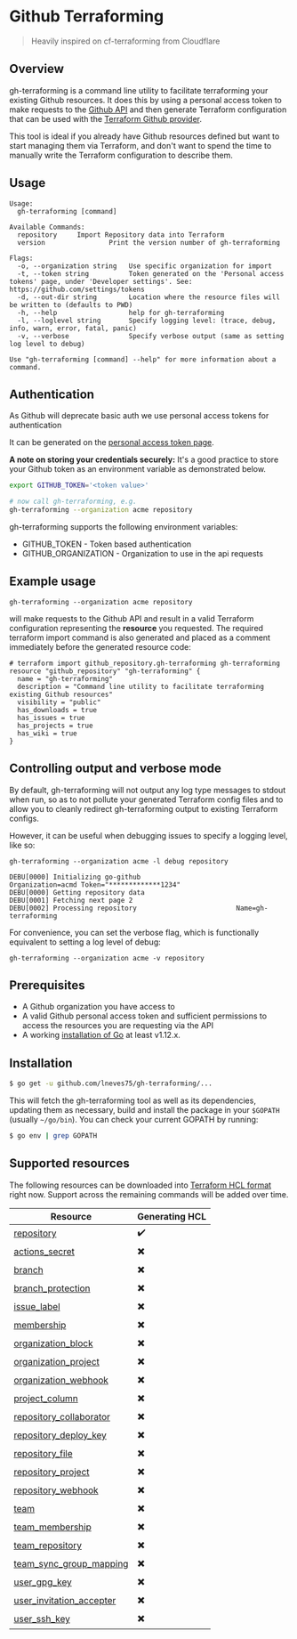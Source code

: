 # Github Terraforming
> Heavily inspired on cf-terraforming from Cloudflare

## Overview

gh-terraforming is a command line utility to facilitate terraforming your existing Github resources. It does this by using a personal access token to make requests to the [Github API](https://docs.github.com/en/free-pro-team@latest/rest) and then generate Terraform configuration that can be used with the [Terraform Github provider](https://registry.terraform.io/providers/hashicorp/github/latest).

This tool is ideal if you already have Github resources defined but want to start managing them via Terraform, and don't want to spend the time to manually write the Terraform configuration to describe them.

## Usage

```
Usage:
  gh-terraforming [command]

Available Commands:
  repository     Import Repository data into Terraform
  version                Print the version number of gh-terraforming

Flags:
  -o, --organization string   Use specific organization for import
  -t, --token string          Token generated on the 'Personal access tokens' page, under 'Developer settings'. See: https://github.com/settings/tokens
  -d, --out-dir string        Location where the resource files will be written to (defaults to PWD)
  -h, --help                  help for gh-terraforming
  -l, --loglevel string       Specify logging level: (trace, debug, info, warn, error, fatal, panic)
  -v, --verbose               Specify verbose output (same as setting log level to debug)

Use "gh-terraforming [command] --help" for more information about a command.
```

## Authentication

As Github will deprecate basic auth we use personal access tokens for authentication

It can be generated on the [personal access token page](https://github.com/settings/tokens).

**A note on storing your credentials securely:** It's a good practice to store your Github token as an environment variable as demonstrated below.

```bash
export GITHUB_TOKEN='<token value>'

# now call gh-terraforming, e.g.
gh-terraforming --organization acme repository
```

gh-terraforming supports the following environment variables:
* GITHUB_TOKEN - Token based authentication
* GITHUB_ORGANIZATION - Organization to use in the api requests

## Example usage

```gh-terraforming --organization acme repository```

will make requests to the Github API and result in a valid Terraform configuration representing the **resource** you requested.
The required terraform import command is also generated and placed as a comment immediately before the generated resource code:

```
# terraform import github_repository.gh-terraforming gh-terraforming
resource "github_repository" "gh-terraforming" {
  name = "gh-terraforming"
  description = "Command line utility to facilitate terraforming existing Github resources"
  visibility = "public"
  has_downloads = true
  has_issues = true
  has_projects = true
  has_wiki = true
}
```

## Controlling output and verbose mode
By default, gh-terraforming will not output any log type messages to stdout when run, so as to not pollute your generated Terraform config files and to allow you to cleanly redirect gh-terraforming output to existing Terraform configs.

However, it can be useful when debugging issues to specify a logging level, like so:

```
gh-terraforming --organization acme -l debug repository

DEBU[0000] Initializing go-github                        Organization=acmd Token="*************1234"
DEBU[0000] Getting repository data
DEBU[0001] Fetching next page 2
DEBU[0002] Processing repository                         Name=gh-terraforming
```

For convenience, you can set the verbose flag, which is functionally equivalent to setting a log level of debug:

```
gh-terraforming --organization acme -v repository
```

## Prerequisites
* A Github organization you have access to
* A valid Github personal access token and sufficient permissions to access the resources you are requesting via the API
* A working [installation of Go](https://golang.org/doc/install) at least v1.12.x.

## Installation

```bash
$ go get -u github.com/lneves75/gh-terraforming/...
```
This will fetch the gh-terraforming tool as well as its dependencies, updating them as necessary, build and install the package in your `$GOPATH` (usually `~/go/bin`). You can check your current GOPATH by running:

```bash
$ go env | grep GOPATH
```

## Supported resources

The following resources can be downloaded into [Terraform HCL format](https://www.terraform.io/docs/configuration/syntax.html) right now. Support across the remaining commands will be added over time.

| Resource | Generating HCL |
|----------|----------------|
| [repository](https://registry.terraform.io/providers/hashicorp/github/latest/docs/resources/repository) | ✔️ |
| [actions_secret](https://registry.terraform.io/providers/hashicorp/github/latest/docs/resources/actions_secret) | ✖️ |
| [branch](https://registry.terraform.io/providers/hashicorp/github/latest/docs/resources/branch) | ✖️ |
| [branch_protection](https://registry.terraform.io/providers/hashicorp/github/latest/docs/resources/branch_protection) | ✖️ |
| [issue_label](https://registry.terraform.io/providers/hashicorp/github/latest/docs/resources/issue_label) | ✖️ |
| [membership](https://registry.terraform.io/providers/hashicorp/github/latest/docs/resources/membership) | ✖️ |
| [organization_block](https://registry.terraform.io/providers/hashicorp/github/latest/docs/resources/organization_block) | ✖️ |
| [organization_project](https://registry.terraform.io/providers/hashicorp/github/latest/docs/resources/organization_project) | ✖️ |
| [organization_webhook](https://registry.terraform.io/providers/hashicorp/github/latest/docs/resources/organization_webhook) | ✖️ |
| [project_column](https://registry.terraform.io/providers/hashicorp/github/latest/docs/resources/project_column) | ✖️ |
| [repository_collaborator](https://registry.terraform.io/providers/hashicorp/github/latest/docs/resources/repository_collaborator) | ✖️ |
| [repository_deploy_key](https://registry.terraform.io/providers/hashicorp/github/latest/docs/resources/repository_deploy_key) | ✖️ |
| [repository_file](https://registry.terraform.io/providers/hashicorp/github/latest/docs/resources/repository_file) | ✖️ |
| [repository_project](https://registry.terraform.io/providers/hashicorp/github/latest/docs/resources/repository_project) | ✖️ |
| [repository_webhook](https://registry.terraform.io/providers/hashicorp/github/latest/docs/resources/repository_webhook) | ✖️ |
| [team](https://registry.terraform.io/providers/hashicorp/github/latest/docs/resources/team) | ✖️ |
| [team_membership](https://registry.terraform.io/providers/hashicorp/github/latest/docs/resources/team_membership) | ✖️ |
| [team_repository](https://registry.terraform.io/providers/hashicorp/github/latest/docs/resources/team_repository) | ✖️ |
| [team_sync_group_mapping](https://registry.terraform.io/providers/hashicorp/github/latest/docs/resources/team_sync_group_mapping) | ✖️ |
| [user_gpg_key](https://registry.terraform.io/providers/hashicorp/github/latest/docs/resources/user_gpg_key) | ✖️ |
| [user_invitation_accepter](https://registry.terraform.io/providers/hashicorp/github/latest/docs/resources/user_invitation_accepter) | ✖️ |
| [user_ssh_key](https://registry.terraform.io/providers/hashicorp/github/latest/docs/resources/user_ssh_key) | ✖️ |